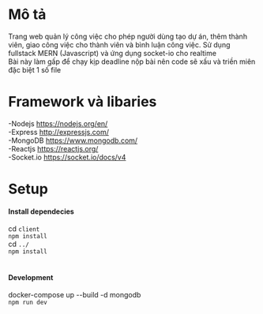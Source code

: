 # Mô tả

Trang web quản lý công việc cho phép người dùng tạo dự án, thêm thành viên, giao công việc cho thành viên và bình luận công việc. Sử dụng fullstack MERN (Javascript) và ứng dụng socket-io cho realtime<br>
Bài này làm gấp để chạy kịp deadline nộp bài nên code sẽ xấu và triền miên đặc biệt 1 số file

# Framework và libaries

-Nodejs https://nodejs.org/en/ </br>
-Express http://expressjs.com/ </br>
-MongoDB https://www.mongodb.com/ </br>
-Reactjs https://reactjs.org/ </br>
-Socket.io https://socket.io/docs/v4 </br>

# Setup



#### Install dependecies

cd `client` </br>
`npm install`</br>
cd `../` </br>
`npm install`</br>
</br>

#### Development

docker-compose up --build -d mongodb</br>
`npm run dev`</br>
